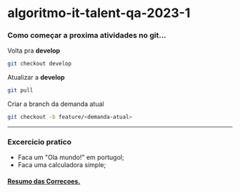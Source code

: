# algoritmo-it-talent-qa-2023-1

### Como começar a proxima atividades no git...

Volta pra **develop**
```bash
git checkout develop
```

Atualizar a **develop**
```bash
git pull
```

Criar a branch da demanda atual
```bash
git checkout -b feature/<demanda-atual>
```

---

### Excercicio pratico

- Faca um "Ola mundo!" em portugol;
- Faca uma calculadora simple;


#### [Resumo das Correcoes.](correcoes_das_atividade.md)
